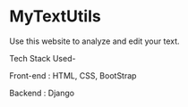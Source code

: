 # MyTextUtils
Use this website to analyze and edit your text.

Tech Stack Used-

Front-end : HTML, CSS, BootStrap

Backend : Django
